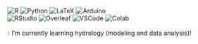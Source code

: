 <div align="left"> 
  
![R](https://img.shields.io/badge/R-006466?logo=R&logoColor=white)
![Python](https://img.shields.io/badge/Python-0b9ea8?logo=Python&logoColor=white) 
![LaTeX](https://img.shields.io/badge/LaTeX-008080?logo=latex&logoColor=white)
![Arduino](https://img.shields.io/badge/Arduino-00979D?logo=Arduino&logoColor=white)</br>
![RStudio](https://img.shields.io/badge/RStudio-75AADB?logo=RStudio&logoColor=white) 
![Overleaf](https://img.shields.io/badge/Overleaf-47A141?logo=Overleaf&logoColor=white)
![VSCode](https://img.shields.io/badge/Visual_Studio_Code-0078D4?logo=visual%20studio%20code&logoColor=white)
![Colab](https://img.shields.io/badge/Colab-F9AB00?logo=googlecolab&color=525252)</br>
</br>
:droplet: I’m currently learning hydrology (modeling and data analysis)!

</div>
<!--
**Carluna/Carluna** is a ✨ _special_ ✨ repository because its `README.md` (this file) appears on your GitHub profile.

Here are some ideas to get you started:

- 🔭 I’m currently working on ...
- 🌱 I’m currently learning ...
- 👯 I’m looking to collaborate on ...
- 🤔 I’m looking for help with ...
- 💬 Ask me about ...
- 📫 How to reach me: ...
- 😄 Pronouns: ...
- ⚡ Fun fact: ...
-->
